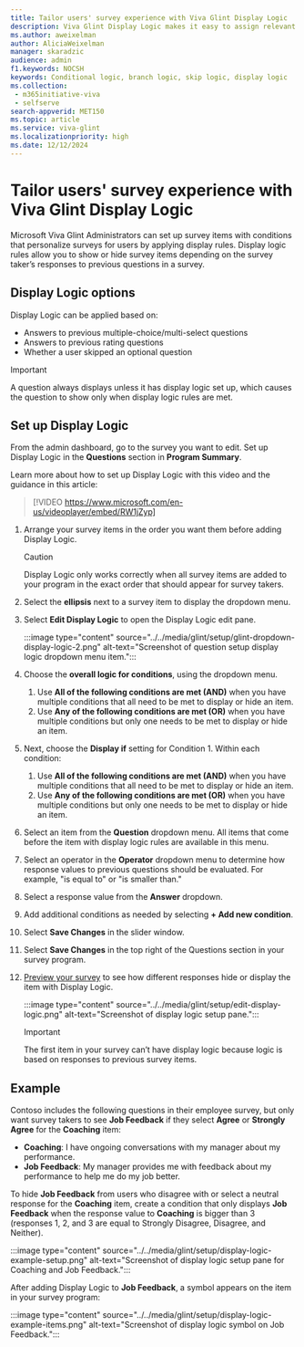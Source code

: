 ```yaml
---
title: Tailor users' survey experience with Viva Glint Display Logic
description: Viva Glint Display Logic makes it easy to assign relevant survey items to the right survey taker.
ms.author: aweixelman
author: AliciaWeixelman
manager: skaradzic
audience: admin
f1.keywords: NOCSH
keywords: Conditional logic, branch logic, skip logic, display logic
ms.collection: 
 - m365initiative-viva
 - selfserve
search-appverid: MET150
ms.topic: article
ms.service: viva-glint
ms.localizationpriority: high
ms.date: 12/12/2024
---
```


# Tailor users' survey experience with Viva Glint Display Logic

Microsoft Viva Glint Administrators can set up survey items with conditions that personalize surveys for users by applying display rules. Display logic rules allow you to show or hide survey items depending on the survey taker’s responses to previous questions in a survey.

## Display Logic options

Display Logic can be applied based on:

- Answers to previous multiple-choice/multi-select questions
- Answers to previous rating questions
- Whether a user skipped an optional question

> [!IMPORTANT]
> A question always displays unless it has display logic set up, which causes the question to show only when display logic rules are met.

## Set up Display Logic

From the admin dashboard, go to the survey you want to edit. Set up Display Logic in the **Questions** section in **Program Summary**.

Learn more about how to set up Display Logic with this video and the guidance in this article:
> [!VIDEO https://www.microsoft.com/en-us/videoplayer/embed/RW1jZyp]

1. Arrange your survey items in the order you want them before adding Display Logic.

   > [!CAUTION]
   > Display Logic only works correctly when all survey items are added to your program in the exact order that should appear for survey takers.

1. Select the **ellipsis** next to a survey item to display the dropdown menu.
1. Select **Edit Display Logic** to open the Display Logic edit pane.

   :::image type="content" source="../../media/glint/setup/glint-dropdown-display-logic-2.png" alt-text="Screenshot of question setup display logic dropdown menu item.":::

1. Choose the **overall logic for conditions**, using the dropdown menu.
   1. Use **All of the following conditions are met (AND)** when you have multiple conditions that all need to be met to display or hide an item.
   2.  Use **Any of the following conditions are met (OR)** when you have multiple conditions but only one needs to be met to display or hide an item.
1. Next, choose the **Display if** setting for Condition 1. Within each condition:
   1. Use **All of the following conditions are met (AND)** when you have multiple conditions that all need to be met to display or hide an item.
   2.  Use **Any of the following conditions are met (OR)** when you have multiple conditions but only one needs to be met to display or hide an item.
1. Select an item from the **Question** dropdown menu. All items that come before the item with display logic rules are available in this menu.
2. Select an operator in the **Operator** dropdown menu to determine how response values to previous questions should be evaluated. For example, "is equal to" or "is smaller than."
3. Select a response value from the **Answer** dropdown.
4. Add additional conditions as needed by selecting **+ Add new condition**.
5. Select **Save Changes** in the slider window.
6. Select **Save Changes** in the top right of the Questions section in your survey program.
7. [Preview your survey](preview-manage-enable-engage-programs.md) to see how different responses hide or display the item with Display Logic.

   :::image type="content" source="../../media/glint/setup/edit-display-logic.png" alt-text="Screenshot of display logic setup pane.":::

   > [!IMPORTANT]
   > The first item in your survey can’t have display logic because logic is based on responses to previous survey items.

## Example

Contoso includes the following questions in their employee survey, but only want survey takers to see **Job Feedback** if they select **Agree** or **Strongly Agree** for the **Coaching** item:

- **Coaching**: I have ongoing conversations with my manager about my performance.
- **Job Feedback**: My manager provides me with feedback about my performance to help me do my job better.

To hide **Job Feedback** from users who disagree with or select a neutral response for the **Coaching** item, create a condition that only displays **Job Feedback** when the response value to **Coaching** is bigger than 3 (responses 1, 2, and 3 are equal to Strongly Disagree, Disagree, and Neither).

:::image type="content" source="../../media/glint/setup/display-logic-example-setup.png" alt-text="Screenshot of display logic setup pane for Coaching and Job Feedback.":::

After adding Display Logic to **Job Feedback**, a symbol appears on the item in your survey program:

:::image type="content" source="../../media/glint/setup/display-logic-example-items.png" alt-text="Screenshot of display logic symbol on Job Feedback.":::
